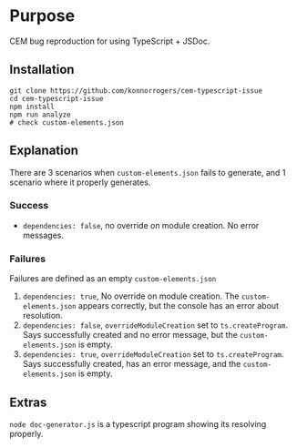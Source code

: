 # Purpose

CEM bug reproduction for using TypeScript + JSDoc.

## Installation

```
git clone https://github.com/konnorrogers/cem-typescript-issue
cd cem-typescript-issue
npm install
npm run analyze
# check custom-elements.json
```

## Explanation

There are 3 scenarios when `custom-elements.json` fails to generate, and 1 scenario where it
properly generates.

### Success

- `dependencies: false`, no override on module creation. No error messages.

### Failures

Failures are defined as an empty `custom-elements.json`

1. `dependencies: true`, No override on module creation. The `custom-elements.json` appears correctly, but the console has an error about resolution.
1. `dependencies: false`, `overrideModuleCreation` set to `ts.createProgram`. Says successfully created and no error message, but the `custom-elements.json` is empty.
1. `dependencies: true`, `overrideModuleCreation` set to `ts.createProgram`. Says successfully created, has an error message, and the `custom-elements.json` is empty.

## Extras

`node doc-generator.js` is a typescript program showing its resolving properly.
